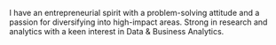 I have an entrepreneurial spirit with a problem-solving attitude and a passion for diversifying into high-impact
areas. Strong in research and analytics with a keen interest in Data & Business Analytics.
